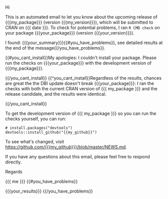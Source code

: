 Hi


This is an automated email to let you know about the upcoming release of {{{my_package}}} (version {{{my_version}}}), which will be submitted to CRAN on {{{ date }}}. To check for potential problems, I ran `R CMD check` on your package {{{your_package}}} (version {{{your_version}}}).

I found: {{{your_summary}}}{{#you_have_problems}}, see detailed results at the end of the message{{/you_have_problems}}.

{{#you_cant_install}}My apologies: I couldn't install your package. Please run the checks on {{{your_package}}} with the development version of {{{my_package}}}.

{{/you_cant_install}}
{{^you_cant_install}}Regardless of the results, chances are great the the DBI update doesn't break {{{your_package}}}: I ran the checks with both the current CRAN version of {{{ my_package }}} and the release candidate, and the results were identical.

{{/you_cant_install}}

To get the development version of {{{ my_package }}} so you can run the checks yourself, you can run:

    # install.packages("devtools")
    devtools::install_github("{{my_github}}")

To see what's changed, visit <https://github.com/{{{my_github}}}/blob/master/NEWS.md>.

If you have any questions about this email, please feel free to respond directly.


Regards

{{{ me }}}
{{#you_have_problems}}




{{{your_results}}}
{{/you_have_problems}}
